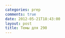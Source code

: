 ```yaml
---
categories: prep
comments: true
date: 2012-05-21T18:43:00
layout: post
title: Темы для 290
---
```


